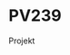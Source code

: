 # PV239
Projekt

<!-- [![Build Status](https://travis-ci.com/jksdf/PV239.svg?branch=master)](https://travis-ci.com/jksdf/PV239) -->
